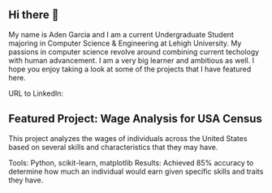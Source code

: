 ## Hi there 👋

My name is Aden Garcia and I am a current Undergraduate Student majoring in Computer Science & Engineering at Lehigh University. My passions in computer science revolve around combining current techology with human advancement. I am a very big learner and ambitious as well. I hope you enjoy taking a look at some of the projects that I have featured here.

URL to LinkedIn: [](https://www.linkedin.com/in/aden-garcia512/)

## Featured Project: Wage Analysis for USA Census

This project analyzes the wages of individuals across the United States based on several skills and characteristics that they may have.

Tools: Python, scikit-learn, matplotlib
Results: Achieved 85% accuracy to determine how much an individual would earn given specific skills and traits they have.

<!--
- 🔭 Student @Lehigh University majoring in Computer Science & Engineering
- 🌱 Artificial Intelligence and Machine Learning
- 📫 How to reach me: https://www.linkedin.com/in/aden-garcia512/
- ⚡ Hobbies: Soccer, Hiking, and Running
-->

